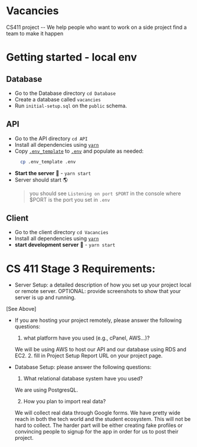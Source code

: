 # Vacancies
CS411 project -- We help people who want to work on a side project find a team to make it happen

# Getting started - local env

## Database
- Go to the Database directory `cd Database`
- Create a database called `vacancies`
- Run `initial-setup.sql` on the `public` schema.

## API
- Go to the API directory `cd API`
- Install all dependencies using [`yarn`](https://yarnpkg.com)
- Copy [`.env_template`](API/.env_template) to [`.env`](API/.env_template) and populate as needed:
  ```sh
    cp .env_template .env
  ```
- **Start the server** 🚀 - `yarn start`
- Server should start 🌎
  > you should see `Listening on port $PORT` in the console where $PORT is the port you set in `.env`

## Client
- Go to the client directory `cd Vacancies`
- Install all dependencies using [`yarn`](https://yarnpkg.com)
- **start development server** 🚀 - `yarn start`


# CS 411 Stage 3 Requirements:
- Server Setup: a detailed description of how you set up your project local or remote server. OPTIONAL: provide screenshots to show that your server is up and running.

[See Above]
- If you are hosting your project remotely, please answer the following questions:
  1. what platform have you used (e.g., cPanel, AWS...)?
  
  We will be using AWS to host our API and our database using RDS and EC2.
  2. fill in Project Setup Report URL on your project page.
- Database Setup: please answer the following questions:
  1. What relational database system have you used?
    
    We are using PostgresQL.
    
  2. How you plan to import real data?
    
    We will collect real data through Google forms. We have pretty wide reach in both the tech world and the student ecosystem. This will not be hard to collect. The harder part will be either creating fake profiles or convincing people to signup for the app in order for us to post their project.
